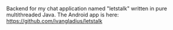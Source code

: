 Backend for my chat application named "letstalk" written in pure multithreaded Java. The Android app is here: https://github.com/ivangladius/letstalk
